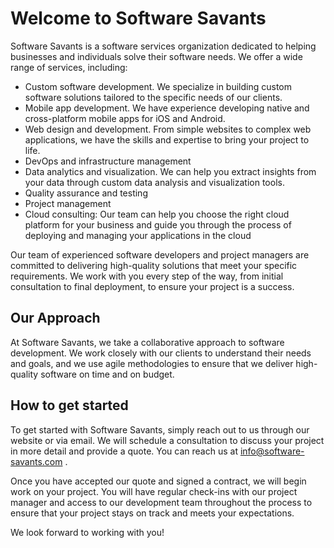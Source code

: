 
# Welcome to Software Savants
Software Savants is a software services organization dedicated to helping businesses and individuals solve their software needs. We offer a wide range of services, including:

* Custom software development. We specialize in building custom software solutions tailored to the specific needs of our clients.
* Mobile app development. We have experience developing native and cross-platform mobile apps for iOS and Android. 
* Web design and development. From simple websites to complex web applications, we have the skills and expertise to bring your project to life. 
* DevOps and infrastructure management
* Data analytics and visualization. We can help you extract insights from your data through custom data analysis and visualization tools.
* Quality assurance and testing
* Project management
* Cloud consulting: Our team can help you choose the right cloud platform for your business and guide you through the process of deploying and managing your applications in the cloud

Our team of experienced software developers and project managers are committed to delivering high-quality solutions that meet your specific requirements. We work with you every step of the way, from initial consultation to final deployment, to ensure your project is a success.

## Our Approach
At Software Savants, we take a collaborative approach to software development. We work closely with our clients to understand their needs and goals, and we use agile methodologies to ensure that we deliver high-quality software on time and on budget.

## How to get started
To get started with Software Savants, simply reach out to us through our website or via email. We will schedule a consultation to discuss your project in more detail and provide a quote.  You can reach us at info@software-savants.com .

Once you have accepted our quote and signed a contract, we will begin work on your project. You will have regular check-ins with our project manager and access to our development team throughout the process to ensure that your project stays on track and meets your expectations.

We look forward to working with you!
